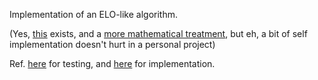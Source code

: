 Implementation of an ELO-like algorithm.

(Yes, [this](https://github.com/sublee/elo/) exists, and a [more mathematical treatment](https://cs.stanford.edu/people/paulliu/files/www-2021-elor.pdf), but eh, a bit of self implementation doesn't hurt in a personal project)

Ref. [here](http://web.archive.org/web/20130308190719/http://elo.divergentinformatics.com/) for testing, and [here](http://sradack.blogspot.com/2008/06/elo-rating-system-multiple-players.html) for implementation.